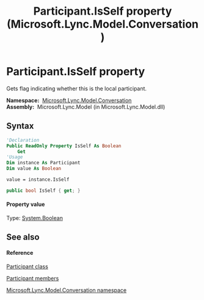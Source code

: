﻿---
title: Participant.IsSelf property  (Microsoft.Lync.Model.Conversation)
TOCTitle: 'IsSelf property '
ms:assetid: P:Microsoft.Lync.Model.Conversation.Participant.IsSelf_DI_3_UC_OCS14MrefLyncWPF
ms:mtpsurl: https://msdn.microsoft.com/en-us/library/microsoft.lync.model.conversation.participant.isself_di_3_uc_ocs14mreflyncwpf(v=office.15)
ms:contentKeyID: 48590550
ms.date: 07/28/2014
mtps_version: v=office.15
f1_keywords:
- Microsoft.Lync.Model.Conversation.Participant.IsSelf
dev_langs:
- CSharp
- JScript
- VB
- other
---

# Participant.IsSelf property

Gets flag indicating whether this is the local participant.

**Namespace:**  [Microsoft.Lync.Model.Conversation](microsoft-lync-model-conversation-namespace_2.md)  
**Assembly:**  Microsoft.Lync.Model (in Microsoft.Lync.Model.dll)

## Syntax

``` vb
'Declaration
Public ReadOnly Property IsSelf As Boolean
    Get
'Usage
Dim instance As Participant
Dim value As Boolean

value = instance.IsSelf
```

``` csharp
public bool IsSelf { get; }
```

#### Property value

Type: [System.Boolean](http://msdn2.microsoft.com/en-us/library/a28wyd50)  

## See also

#### Reference

[Participant class](participant-class-microsoft-lync-model-conversation_2.md)

[Participant members](participant-members-microsoft-lync-model-conversation_2.md)

[Microsoft.Lync.Model.Conversation namespace](microsoft-lync-model-conversation-namespace_2.md)

